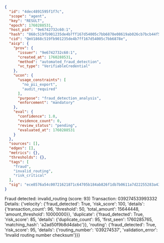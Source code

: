 ```json
{
  "id": "4dec4891595f1f7c",
  "scope": "agent",
  "key": "RESULT",
  "epoch": 1760288531,
  "host_pid": "9e6742732c60:1",
  "hash": "868c519fb901235de4b7ff167d54005c7bb6878e08619ab026cb7bcb44f524f7",
  "cid": "QmV1868c519fb901235de4b7ff167d54005c7bb6878e",
  "aicp": {
    "prov": {
      "issuer": "9e6742732c60:1",
      "created_at": 1760288531,
      "method": "automated_fraud_detection",
      "vc_type": "VerifiableCredential"
    },
    "ucon": {
      "usage_constraints": [
        "no_pii_export",
        "audit_required"
      ],
      "purpose": "fraud_detection_analysis",
      "enforcement": "mandatory"
    },
    "eval": {
      "confidence": 1.0,
      "evidence_count": 0,
      "review_status": "pending",
      "evaluated_at": 1760288531
    }
  },
  "sources": [],
  "edges": [],
  "metrics": {},
  "thresholds": {},
  "tags": [
    "fraud",
    "invalid_routing",
    "risk_critical"
  ],
  "sig": "ece8576a54c00721621871c64705b184ab826f1db7b0611a7d22255283a43374"
}
```

Fraud detected: invalid_routing (score: 93)
Transaction: 039274533993332
Details: {'velocity': {'fraud_detected': True, 'risk_score': 100, 'details': {'transaction_count': 96, 'threshold': 50, 'total_amount': 15644448, 'amount_threshold': 10000000}}, 'duplicate': {'fraud_detected': True, 'risk_score': 85, 'details': {'duplicate_count': 95, 'first_seen': 1760285765, 'matching_hash': 'a2ad50f9b8d4dabc'}}, 'routing': {'fraud_detected': True, 'risk_score': 95, 'details': {'routing_number': '039274537', 'validation_error': 'Invalid routing number checksum'}}}
